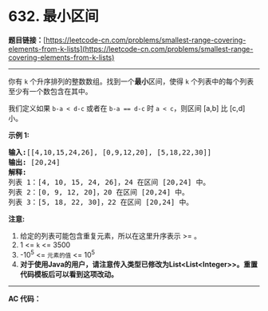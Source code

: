 # 632. 最小区间

**题目链接：**[https://leetcode-cn.com/problems/smallest-range-covering-elements-from-k-lists](https://leetcode-cn.com/problems/smallest-range-covering-elements-from-k-lists)

---

<div class="content__1Y2H">
 <div class="notranslate">
  <p>你有&nbsp;<code>k</code>&nbsp;个升序排列的整数数组。找到一个<strong>最小</strong>区间，使得&nbsp;<code>k</code>&nbsp;个列表中的每个列表至少有一个数包含在其中。</p> 
  <p>我们定义如果&nbsp;<code>b-a &lt; d-c</code>&nbsp;或者在&nbsp;<code>b-a == d-c</code>&nbsp;时&nbsp;<code>a &lt; c</code>，则区间 [a,b] 比 [c,d] 小。</p> 
  <p><strong>示例 1:</strong></p> 
  <pre class="language-text"><strong>输入:</strong>[[4,10,15,24,26], [0,9,12,20], [5,18,22,30]]
<strong>输出:</strong> [20,24]
<strong>解释:</strong> 
列表 1：[4, 10, 15, 24, 26]，24 在区间 [20,24] 中。
列表 2：[0, 9, 12, 20]，20 在区间 [20,24] 中。
列表 3：[5, 18, 22, 30]，22 在区间 [20,24] 中。
</pre> 
  <p><strong>注意:</strong></p> 
  <ol> 
   <li>给定的列表可能包含重复元素，所以在这里升序表示 &gt;= 。</li> 
   <li>1 &lt;= <code>k</code> &lt;= 3500</li> 
   <li>-10<sup>5</sup> &lt;= <code>元素的值</code>&nbsp;&lt;= 10<sup>5</sup></li> 
   <li><strong>对于使用Java的用户，请注意传入类型已修改为List&lt;List&lt;Integer&gt;&gt;。重置代码模板后可以看到这项改动。</strong></li> 
  </ol> 
 </div>
</div>

---

**AC 代码：**

```java

```